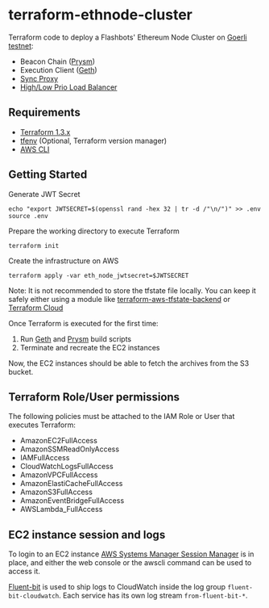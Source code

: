 # terraform-ethnode-cluster

Terraform code to deploy a Flashbots' Ethereum Node Cluster on
[Goerli testnet](https://github.com/eth-clients/goerli):

* Beacon Chain ([Prysm](https://github.com/flashbots/prysm))
* Execution Client ([Geth](https://github.com/flashbots/mev-geth))
* [Sync Proxy](https://github.com/flashbots/sync-proxy)
* [High/Low Prio Load Balancer](https://github.com/flashbots/prio-load-balancer)

## Requirements

* [Terraform 1.3.x](https://developer.hashicorp.com/terraform/downloads)
* [tfenv](https://github.com/kamatama41/tfenv) (Optional, Terraform version manager)
* [AWS CLI](https://docs.aws.amazon.com/cli/latest/userguide/cli-chap-welcome.html)

## Getting Started

Generate JWT Secret

```shell
echo "export JWTSECRET=$(openssl rand -hex 32 | tr -d /"\n/")" >> .env
source .env
```

Prepare the working directory to execute Terraform

```shell
terraform init
```

Create the infrastructure on AWS

```shell
terraform apply -var eth_node_jwtsecret=$JWTSECRET
```

Note: It is not recommended to store the tfstate file locally. You can keep it safely
either using a module like [terraform-aws-tfstate-backend](https://github.com/cloudposse/terraform-aws-tfstate-backend) or [Terraform Cloud](https://cloud.hashicorp.com/products/terraform)

Once Terraform is executed for the first time:

1. Run [Geth](scripts/build_geth.sh) and [Prysm](scripts/build_prysm.sh) build scripts
2. Terminate and recreate the EC2 instances

Now, the EC2 instances should be able to fetch the archives from the S3 bucket.

## Terraform Role/User permissions

The following policies must be attached to the IAM Role or User that executes Terraform:

* AmazonEC2FullAccess
* AmazonSSMReadOnlyAccess
* IAMFullAccess
* CloudWatchLogsFullAccess
* AmazonVPCFullAccess
* AmazonElastiCacheFullAccess
* AmazonS3FullAccess
* AmazonEventBridgeFullAccess
* AWSLambda_FullAccess

## EC2 instance session and logs

To login to an EC2 instance [AWS Systems Manager Session Manager](https://docs.aws.amazon.com/systems-manager/latest/userguide/session-manager.html) is in place, and either the web console or the awscli command can be used to access it.

[Fluent-bit](https://docs.fluentbit.io/manual/) is used to ship logs to CloudWatch inside
the log group `fluent-bit-cloudwatch`. Each service has its own log stream `from-fluent-bit-*`.
